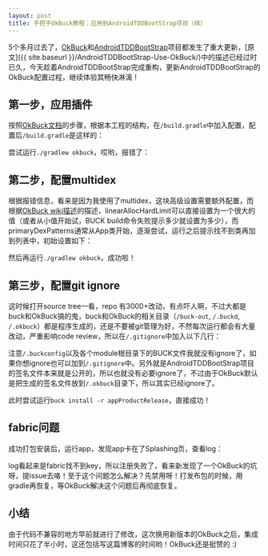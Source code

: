 ```yaml
---
layout: post
title: 手把手OkBuck教程：应用到AndroidTDDBootStrap项目（续）
---
```


5个多月过去了，[OkBuck](https://github.com/Piasy/OkBuck)和[AndroidTDDBootStrap](https://github.com/Piasy/AndroidTDDBootStrap)项目都发生了重大更新，[原文]({{ site.baseurl }}/AndroidTDDBootStrap-Use-OkBuck/)中的描述已经过时已久，今天趁着AndroidTDDBootStrap完成重构，更新AndroidTDDBootStrap的OkBuck配置过程，继续体验其畅快淋漓！

## 第一步，应用插件
按照[OkBuck文档](http://blog.piasy.com/OkBuck/)的步骤，根据本工程的结构，在`/build.gradle`中加入配置，配置后`/build.gradle`是这样的：

<p><script src="https://gist.github.com/Piasy/012a90a37cd135c1c922.js?file=build1.gradle"></script></p>

尝试运行`./gradlew okbuck`，哎哟，报错了：

<p><script src="https://gist.github.com/Piasy/012a90a37cd135c1c922.js?file=error1.sh"></script></p>

## 第二步，配置multidex
根据报错信息，看来是因为我使用了multidex，这块高级设置需要额外配置，而根据[OkBuck wiki描述](https://github.com/Piasy/OkBuck/wiki/Multidex-Configuration-Guide)的描述，linearAllocHardLimit可以直接设置为一个很大的值（或者从小值开始试，BUCK build命令失败提示多少就设置为多少），而primaryDexPatterns通常从App类开始，逐渐尝试，运行之后提示找不到类再加到列表中，初始设置如下：

<p><script src="https://gist.github.com/Piasy/012a90a37cd135c1c922.js?file=build2.gradle"></script></p>

然后再运行`./gradlew okbuck`，成功啦！

## 第三步，配置git ignore
这时候打开source tree一看，repo 有3000+改动，有点吓人啊，不过大都是buck和OkBuck搞的鬼，buck和OkBuck的相关目录（`/buck-out`, `/.buckd`, `/.okbuck`）都是程序生成的，还是不要被git管理为好，不然每次运行都会有大量改动，严重影响code review，所以在`/.gitignore`中加入以下几行：

<p><script src="https://gist.github.com/Piasy/efc83b11e82fd0e5a33a.js?file=.gitignore"></script></p>

注意`/.buckconfig`以及各个module根目录下的BUCK文件我就没有ignore了，如果你想ignore也可以加到`/.gitignore`中。另外就是AndroidTDDBootStrap项目的签名文件本来就是公开的，所以也就没有必要ignore了，不过由于OkBuck默认是把生成的签名文件放到`/.okbuck`目录下，所以其实已经ignore了。

此时尝试运行`buck install -r appProductRelease`，直接成功！

## fabric问题
成功打包安装后，运行app，发现app卡在了Splashing页，查看log：

<p><script src="https://gist.github.com/Piasy/efc83b11e82fd0e5a33a.js?file=error6.java"></script></p>

log看起来是fabric找不到key，所以注册失败了，看来新发现了一个OkBuck的坑呀，提issue去咯！至于这个问题怎么解决？先禁用呀！打发布包的时候，用gradle再恢复，等OkBuck解决这个问题后再彻底恢复。

## 小结
由于代码不兼容的地方早前就进行了修改，这次换用新版本的OkBuck之后，集成时间只花了半小时，这还包括写这篇博客的时间哟！OkBuck还是挺赞的 :)